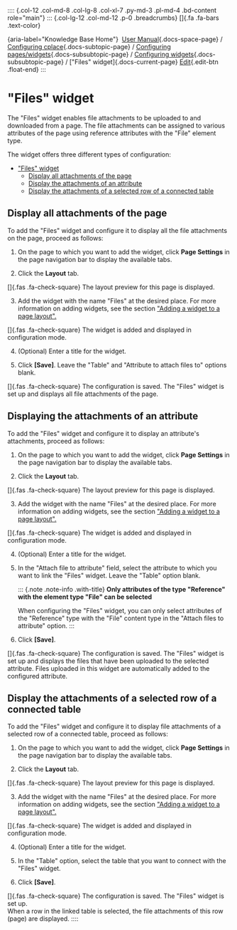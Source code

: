 :::: {.col-12 .col-md-8 .col-lg-8 .col-xl-7 .py-md-3 .pl-md-4 .bd-content role="main"}
::: {.col-lg-12 .col-md-12 .p-0 .breadcrumbs}
[]{.fa .fa-bars .text-color}

[](https://docs.cplace.io/){aria-label="Knowledge Base Home"}  [User
Manual](/user-manual-en/){.docs-space-page} / [Configuring
cplace](/user-manual-en/cplace-konfigurieren/){.docs-subtopic-page} /
[Configuring
pages/widgets](/user-manual-en/cplace-konfigurieren/seiten-widgets-konfiguriere/){.docs-subsubtopic-page}
/ [Configuring
widgets](/user-manual-en/cplace-konfigurieren/seiten-widgets-konfiguriere/widgets-konfigurieren/){.docs-subsubtopic-page}
/ [\"Files\" widget]{.docs-current-page} [
Edit](https://github.com/collaborationfactory/cplace-doc-user-enu/blob/release/25.2/cplace-konfigurieren/seiten-widgets-konfiguriere/widgets-konfigurieren/dateien-widget.md){.edit-btn
.float-end}
:::

# "Files" widget

The "Files" widget enables file attachments to be uploaded to and
downloaded from a page. The file attachments can be assigned to various
attributes of the page using reference attributes with the "File"
element type.

The widget offers three different types of configuration:

- ["Files" widget](#files-widget)
  - [Display all attachments of the
    page](#display-all-attachments-of-the-page)
  - [Display the attachments of an
    attribute](#displaying-the-attachments-of-an-attribute)
  - [Display the attachments of a selected row of a connected
    table](#display-the-attachments-of-a-selected-row-of-a-connected-table)

## Display all attachments of the page

To add the "Files" widget and configure it to display all the file
attachments on the page, proceed as follows:

1.  On the page to which you want to add the widget, click **Page
    Settings** in the page navigation bar to display the available tabs.

2.  Click the **Layout** tab.

[]{.fas .fa-check-square} The layout preview for this page is displayed.

3.  Add the widget with the name "Files" at the desired place. For more
    information on adding widgets, see the section ["Adding a widget to
    a page
    layout".](/user-manual-en/cplace-konfigurieren/seiten-widgets-konfiguriere/widget-zu-seitenlayout-hinzufuegen/)

[]{.fas .fa-check-square} The widget is added and displayed in
configuration mode.

4.  (Optional) Enter a title for the widget.

5.  Click **\[Save\]**. Leave the "Table" and "Attribute to attach files
    to" options blank.

[]{.fas .fa-check-square} The configuration is saved. The "Files" widget
is set up and displays all file attachments of the page.

## Displaying the attachments of an attribute

To add the "Files" widget and configure it to display an attribute's
attachments, proceed as follows:

1.  On the page to which you want to add the widget, click **Page
    Settings** in the page navigation bar to display the available tabs.

2.  Click the **Layout** tab.

[]{.fas .fa-check-square} The layout preview for this page is displayed.

3.  Add the widget with the name "Files" at the desired place. For more
    information on adding widgets, see the section ["Adding a widget to
    a page
    layout".](/user-manual-en/cplace-konfigurieren/seiten-widgets-konfiguriere/widget-zu-seitenlayout-hinzufuegen/)

[]{.fas .fa-check-square} The widget is added and displayed in
configuration mode.

4.  (Optional) Enter a title for the widget.

5.  In the "Attach file to attribute" field, select the attribute to
    which you want to link the "Files" widget. Leave the "Table" option
    blank.

    ::: {.note .note-info .with-title}
    **Only attributes of the type "Reference" with the element type
    "File" can be selected**

    When configuring the "Files" widget, you can only select attributes
    of the "Reference" type with the "File" content type in the "Attach
    files to attribute" option.
    :::

6.  Click **\[Save\]**.

[]{.fas .fa-check-square} The configuration is saved. The "Files" widget
is set up and displays the files that have been uploaded to the selected
attribute. Files uploaded in this widget are automatically added to the
configured attribute.

## Display the attachments of a selected row of a connected table

To add the "Files" widget and configure it to display file attachments
of a selected row of a connected table, proceed as follows:

1.  On the page to which you want to add the widget, click **Page
    Settings** in the page navigation bar to display the available tabs.

2.  Click the **Layout** tab.

[]{.fas .fa-check-square} The layout preview for this page is displayed.

3.  Add the widget with the name "Files" at the desired place. For more
    information on adding widgets, see the section ["Adding a widget to
    a page
    layout".](/user-manual-en/cplace-konfigurieren/seiten-widgets-konfiguriere/widget-zu-seitenlayout-hinzufuegen/)

[]{.fas .fa-check-square} The widget is added and displayed in
configuration mode.

4.  (Optional) Enter a title for the widget.

5.  In the "Table" option, select the table that you want to connect
    with the "Files" widget.

6.  Click **\[Save\]**.

[]{.fas .fa-check-square} The configuration is saved. The "Files" widget
is set up.\
When a row in the linked table is selected, the file attachments of this
row (page) are displayed.
::::

